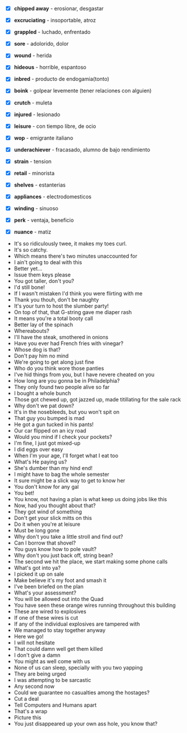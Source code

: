 - [x] **chipped away** - erosionar, desgastar
- [x] **excruciating** - insoportable, atroz
- [x] **grappled** - luchado, enfrentado
- [x] **sore** - adolorido, dolor
- [x] **wound** - herida
- [x] **hideous** - horrible, espantoso
- [x] **inbred** - producto de endogamia(tonto)
- [x] **boink** - golpear levemente (tener relaciones con alguien)
- [x] **crutch** - muleta
- [x] **injured** - lesionado
- [x] **leisure** - con tiempo libre, de ocio
- [x] **wop** - emigrante italiano
- [x] **underachiever** - fracasado, alumno de bajo rendimiento
- [x] **strain** - tension
- [x] **retail** - minorista
- [x] **shelves** - estanterias
- [x] **appliances** - electrodomesticos
- [x] **winding** - sinuoso
- [x] **perk** - ventaja, beneficio
- [x] **nuance** - matiz


* It's so ridiculously twee, it makes my toes curl. 
* It's so catchy. 
* Which means there's two minutes unaccounted for
* I ain't going to deal with this 
* Better yet...
* Issue them keys please
* You got taller, don't you?
* I'd still bone!
* If I wasn't mistaken I'd think you were flirting with me
* Thank you thouh, don't be naughty
* It's your turn to host the slumber party!
* On top of that, that G-string gave me diaper rash
* It means you're a total booty call
* Better lay of the spinach
* Whereabouts?
* I'll have the steak, smothered in onions
* Have you ever had French fries with vinegar?
* Whose dog is that?
* Don't pay him no mind 
* We're going to get along just fine
* Who do you think wore those panties
* I've hid things from you, but I have nevere cheated on you
* How long are you gonna be in Philadelphia?
* They only found two people alive so far
* I bought a whole bunch
* Those got chewed up, got jazzed up, made titillating for the sale rack
* Why don't we pat down?
* It's in the nosebleeds, but you won't spit on
* That guy you bumped is mad
* He got a gun tucked in his pants!
* Our car flipped on an icy road
* Would you mind if I check your pockets?
* I'm fine, I just got mixed-up
* I did eggs over easy
* When I'm your age, I'll forget what I eat too
* What's He paying us?
* She's dumber than my hind end!
* I might have to bag the whole semester
* It sure might be a slick way to get to know her
* You don't know for any gal
* You bet!
* You know, not having a plan is what keep us doing jobs like this
* Now, had you thought about that?
* They got wind of something
* Don't get your slick mitts on this
* Do it when you're at leisure
* Must be long gone
* Why don't you take a little stroll and find out?
* Can I borrow that shovel?
* You guys know how to pole vault? 
* Why don't you just back off, string bean?
* The second we hit the place, we start making some phone calls
* What's got into ya?
* I picked it up on sale
* Make believe it's my foot and smash it
* I've been briefed on the plan
* What's your assessment?
* You will be allowed out into the Quad
* You have seen these orange wires running throughout this building
* These are wired to explosives
* If one of these wires is cut
* If any of the individual explosives are tampered with
* We managed to stay together anyway
* Here we go!
* I will not hesitate
* That could damn well get them killed
* I don't give a damn
* You might as well come with us
* None of us can sleep, specially with you two yapping
* They are being urged
* I was attempting to be sarcastic
* Any second now
* Could we guarantee no casualties among the hostages? 
* Cut a deal
* Tell Computers and Humans apart 
* That's a wrap
* Picture this
* You just disappeared up your own ass hole, you know that?












